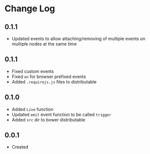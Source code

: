 # Change Log

## 0.1.1

  * Updated events to allow attaching/removing of multiple events on multiple nodes at the same time

## 0.1.1

  * Fixed custom events
  * Fixed `on` for browser prefixed events
  * Added `.requirejs.js` files to distributable

## 0.1.0

  * Added `Live` function
  * Updated `emit` event function to be called `trigger`
  * Added `src` dir to bower distributable

## 0.0.1

  * Created